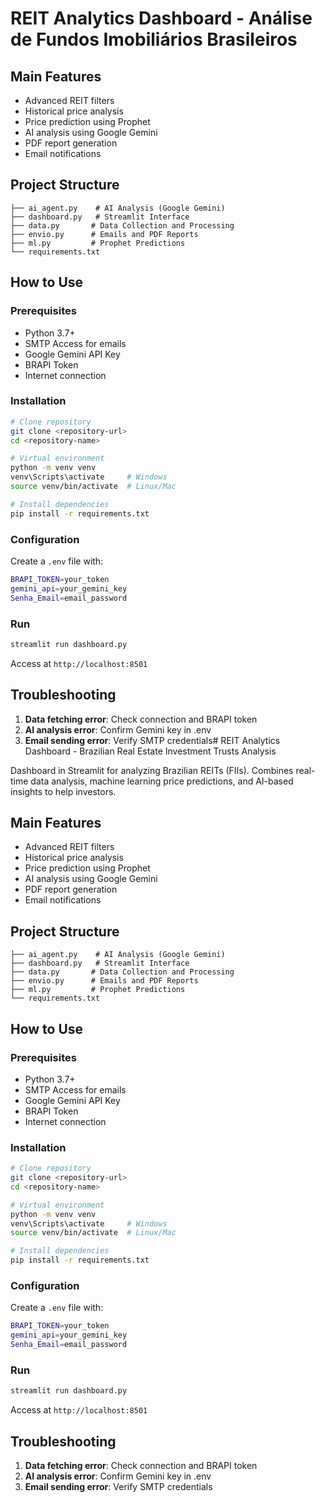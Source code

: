 # REIT Analytics Dashboard - Análise de Fundos Imobiliários Brasileiros

## Main Features
- Advanced REIT filters
- Historical price analysis
- Price prediction using Prophet
- AI analysis using Google Gemini
- PDF report generation
- Email notifications

## Project Structure
```
├── ai_agent.py    # AI Analysis (Google Gemini)
├── dashboard.py   # Streamlit Interface
├── data.py       # Data Collection and Processing
├── envio.py      # Emails and PDF Reports
├── ml.py         # Prophet Predictions
└── requirements.txt
```

## How to Use

### Prerequisites
- Python 3.7+
- SMTP Access for emails
- Google Gemini API Key
- BRAPI Token
- Internet connection

### Installation
```bash
# Clone repository
git clone <repository-url>
cd <repository-name>

# Virtual environment
python -m venv venv
venv\Scripts\activate     # Windows
source venv/bin/activate  # Linux/Mac

# Install dependencies
pip install -r requirements.txt
```

### Configuration
Create a `.env` file with:
```bash
BRAPI_TOKEN=your_token
gemini_api=your_gemini_key
Senha_Email=email_password
```

### Run
```bash
streamlit run dashboard.py
```
Access at `http://localhost:8501`

## Troubleshooting
1. **Data fetching error**: Check connection and BRAPI token
2. **AI analysis error**: Confirm Gemini key in .env
3. **Email sending error**: Verify SMTP credentials# REIT Analytics Dashboard - Brazilian Real Estate Investment Trusts Analysis

Dashboard in Streamlit for analyzing Brazilian REITs (FIIs). Combines real-time data analysis, machine learning price predictions, and AI-based insights to help investors.

## Main Features
- Advanced REIT filters
- Historical price analysis
- Price prediction using Prophet
- AI analysis using Google Gemini
- PDF report generation
- Email notifications

## Project Structure
```
├── ai_agent.py    # AI Analysis (Google Gemini)
├── dashboard.py   # Streamlit Interface
├── data.py       # Data Collection and Processing
├── envio.py      # Emails and PDF Reports
├── ml.py         # Prophet Predictions
└── requirements.txt
```

## How to Use

### Prerequisites
- Python 3.7+
- SMTP Access for emails
- Google Gemini API Key
- BRAPI Token
- Internet connection

### Installation
```bash
# Clone repository
git clone <repository-url>
cd <repository-name>

# Virtual environment
python -m venv venv
venv\Scripts\activate     # Windows
source venv/bin/activate  # Linux/Mac

# Install dependencies
pip install -r requirements.txt
```

### Configuration
Create a `.env` file with:
```bash
BRAPI_TOKEN=your_token
gemini_api=your_gemini_key
Senha_Email=email_password
```

### Run
```bash
streamlit run dashboard.py
```
Access at `http://localhost:8501`

## Troubleshooting
1. **Data fetching error**: Check connection and BRAPI token
2. **AI analysis error**: Confirm Gemini key in .env
3. **Email sending error**: Verify SMTP credentials